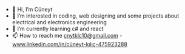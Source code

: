 - 👋 Hi, I’m Cüneyt
- 👀 I’m interested in coding, web designing and some projects about electrical and electronics engineering
- 🌱 I’m currently learning c# and react 
- 📫 How to reach me cnytklc10@gmail.com - www.linkedin.com/in/cüneyt-kılıç-475923288

<!---
cnytklc/cnytklc is a ✨ special ✨ repository because its `README.md` (this file) appears on your GitHub profile.
You can click the Preview link to take a look at your changes.
--->
